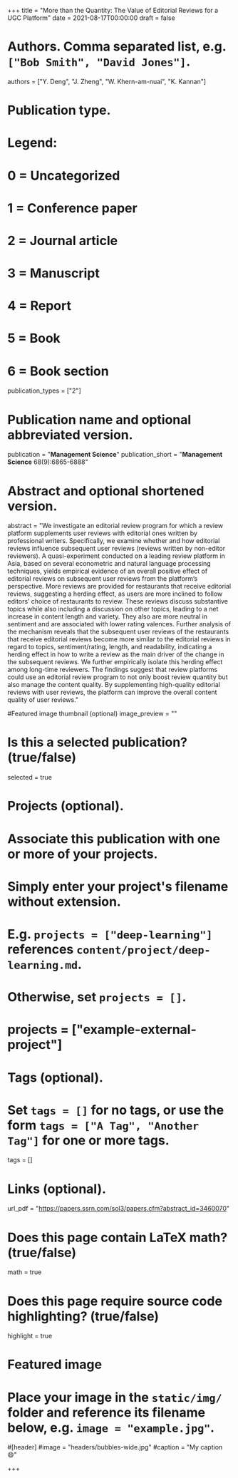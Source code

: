 +++
title = "More than the Quantity: The Value of Editorial Reviews for a UGC Platform"
date = 2021-08-17T00:00:00
draft = false

# Authors. Comma separated list, e.g. `["Bob Smith", "David Jones"]`.
authors = ["Y. Deng", "J. Zheng", "W. Khern-am-nuai", "K. Kannan"]

# Publication type.
# Legend:
# 0 = Uncategorized
# 1 = Conference paper
# 2 = Journal article
# 3 = Manuscript
# 4 = Report
# 5 = Book
# 6 = Book section
publication_types = ["2"]

# Publication name and optional abbreviated version.
publication = "**Management Science**"
publication_short = "**Management Science** 68(9):6865-6888"

# Abstract and optional shortened version.
abstract = "We investigate an editorial review program for which a review platform supplements user reviews with editorial ones written by professional writers. Specifically, we examine whether and how editorial reviews influence subsequent user reviews (reviews written by non-editor reviewers). A quasi-experiment conducted on a leading review platform in Asia, based on several econometric and natural language processing techniques, yields empirical evidence of an overall positive effect of editorial reviews on subsequent user reviews from the platform’s perspective. More reviews are provided for restaurants that receive editorial reviews, suggesting a herding effect, as users are more inclined to follow editors’ choice of restaurants to review. These reviews discuss substantive topics while also including a discussion on other topics, leading to a net increase in content length and variety. They also are more neutral in sentiment and are associated with lower rating valences. Further analysis of the mechanism reveals that the subsequent user reviews of the restaurants that receive editorial reviews become more similar to the editorial reviews in regard to topics, sentiment/rating, length, and readability, indicating a herding effect in how to write a review as the main driver of the change in the subsequent reviews. We further empirically isolate this herding effect among long-time reviewers. The findings suggest that review platforms could use an editorial review program to not only boost review quantity but also manage the content quality. By supplementing high-quality editorial reviews with user reviews, the platform can improve the overall content quality of user reviews."

#Featured image thumbnail (optional)
image_preview = ""

# Is this a selected publication? (true/false)
selected = true

# Projects (optional).
#   Associate this publication with one or more of your projects.
#   Simply enter your project's filename without extension.
#   E.g. `projects = ["deep-learning"]` references `content/project/deep-learning.md`.
#   Otherwise, set `projects = []`.
# projects = ["example-external-project"]

# Tags (optional).
#   Set `tags = []` for no tags, or use the form `tags = ["A Tag", "Another Tag"]` for one or more tags.
tags = []

# Links (optional).
url_pdf = "https://papers.ssrn.com/sol3/papers.cfm?abstract_id=3460070"

# Does this page contain LaTeX math? (true/false)
math = true

# Does this page require source code highlighting? (true/false)
highlight = true

# Featured image
# Place your image in the `static/img/` folder and reference its filename below, e.g. `image = "example.jpg"`.
#[header]
#image = "headers/bubbles-wide.jpg"
#caption = "My caption :smile:"

+++
